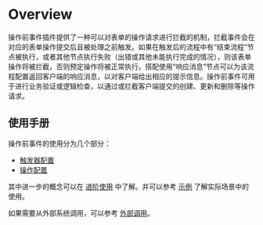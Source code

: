 # Overview

<PluginInfo name="workflow-request-interceptor" link="/handbook/workflow-request-interceptor" commercial="true"></PluginInfo>

操作前事件插件提供了一种可以对表单的操作请求进行拦截的机制，拦截事件会在对应的表单操作提交后且被处理之前触发。如果在触发后的流程中有“结束流程”节点被执行，或者其他节点执行失败（出错或其他未能执行完成的情况），则该表单操作将被拦截，否则预定操作将被正常执行。搭配使用“响应消息”节点可以为该流程配置返回客户端的响应消息，以对客户端给出相应的提示信息。操作前事件可用于进行业务验证或逻辑检查，以通过或拦截客户端提交的创建、更新和删除等操作请求。

<CommercialInstallation></CommercialInstallation>

## 使用手册

操作前事件的使用分为几个部分：

- [触发器配置](./trigger.md)
- [操作配置](./node.md)

其中进一步的概念可以在 [进阶使用](./advanced.md) 中了解。并可以参考 [示例](./example.md) 了解实际场景中的使用。

如果需要从外部系统调用，可以参考 [外部调用](./http-api.md)。
